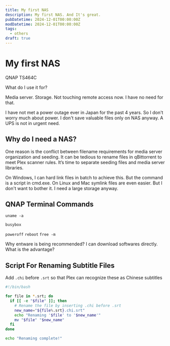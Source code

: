 ```yaml
---
title: My first NAS
description: My first NAS. And It's great.
pubDatetime: 2024-12-01T00:00:00Z
modDatetime: 2024-12-01T00:00:00Z
tags:
  - others
draft: true
---
```


# My first NAS

QNAP TS464C

What do I use it for?

Media server. Storage.
Not touching remote access now. I have no need for that.

I have not met a power outage ever in Japan for the past 4 years. So I don't worry much about power. I don't save valuable files only on NAS anyway. A UPS is not in urgent need.

## Why do I need a NAS?

One reason is the conflict between filename requirements for media server organization and seeding. It can be tedious to rename files in qBittorrent to meet Plex scanner rules. It’s time to separate seeding files and media server libraries.

On Windows, I can hard link files in batch to achieve this. But the command is a script in cmd.exe. On Linux and Mac symlink files are even easier. But I don't want to bother it. I need a large storage anyway.

## QNAP Terminal Commands

`uname -a`

`busybox`

`poweroff`
`reboot`
`free -m`

Why entware is being recommended? I can download softwares directly. What is the advantage?

## Script For Renaming Subtitle Files

Add `.chi` before `.srt` so that Plex can recognize these as Chinese subtitles

```bash
#!/bin/bash

for file in *.srt; do
  if [[ -e "$file" ]]; then
    # Rename the file by inserting .chi before .srt
    new_name="${file%.srt}.chi.srt"
    echo "Renaming '$file' to '$new_name'"
    mv "$file" "$new_name"
  fi
done

echo "Renaming complete!"
```

